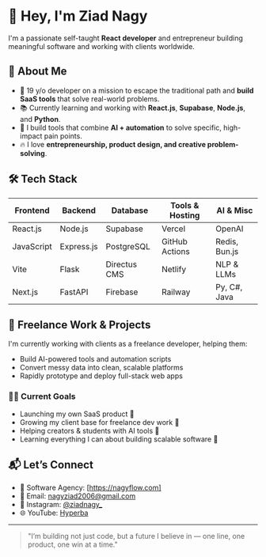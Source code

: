 # 👋 Hey, I'm Ziad Nagy

I'm a passionate self-taught **React developer** and entrepreneur building meaningful software and working with clients worldwide.

## 🚀 About Me

- 🎯 19 y/o developer on a mission to escape the traditional path and **build SaaS tools** that solve real-world problems.
- 📚 Currently learning and working with **React.js**, **Supabase**, **Node.js**, and **Python**.
- 🧠 I build tools that combine **AI + automation** to solve specific, high-impact pain points.
- 🔥 I love **entrepreneurship, product design, and creative problem-solving**.

## 🛠️ Tech Stack

| Frontend     | Backend        | Database       | Tools & Hosting          | AI & Misc |
|--------------|----------------|----------------|---------------------------|----------------|
| React.js     | Node.js        | Supabase       | Vercel                    | OpenAI         |
| JavaScript   | Express.js     | PostgreSQL     | GitHub Actions            | Redis, Bun.js  |
| Vite         | Flask          | Directus CMS   | Netlify                   | NLP & LLMs     |
| Next.js      | FastAPI        | Firebase       | Railway                   | Py, C#, Java   |

## 💼 Freelance Work & Projects

I'm currently working with clients as a freelance developer, helping them:
- Build AI-powered tools and automation scripts
- Convert messy data into clean, scalable platforms
- Rapidly prototype and deploy full-stack web apps

### 👨‍💻 Current Goals

- Launching my own SaaS product 🚀  
- Growing my client base for freelance dev work 💼  
- Helping creators & students with AI tools 📲  
- Learning everything I can about building scalable software 🧠

## 📬 Let’s Connect

- 💼 Software Agency: [https://nagyflow.com]
- 📧 Email: nagyziad2006@gmail.com
- 🧠 Instagram: [@ziadnagy_](https://instagram.com/ziadnagy_)
- 🌐 YouTube: [Hyperba](https://www.youtube.com/@Hyperba)

---

> "I’m building not just code, but a future I believe in — one line, one product, one win at a time."

